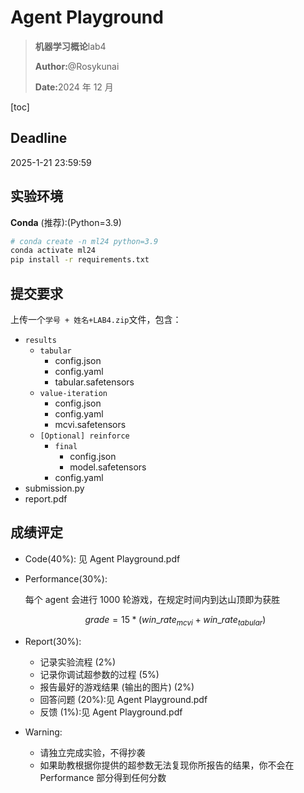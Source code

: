 # Agent Playground

> <p><strong>机器学习概论</strong>lab4</p>
>
> <p><strong>Author:</strong>@Rosykunai</p>
>
> <p><strong>Date:</strong>2024 年 12 月</p>

[toc]

## Deadline

2025-1-21 23:59:59

## 实验环境

**Conda** (推荐):(Python=3.9)

```bash
# conda create -n ml24 python=3.9
conda activate ml24
pip install -r requirements.txt
```

## 提交要求

上传一个`学号 + 姓名+LAB4.zip`文件，包含：

- `results`
  - `tabular`
    - config.json
    - config.yaml
    - tabular.safetensors
  - `value-iteration`
    - config.json
    - config.yaml
    - mcvi.safetensors
  - `[Optional] reinforce`
    - `final`
      - config.json
      - model.safetensors
    - config.yaml
- submission.py
- report.pdf

## 成绩评定

- Code(40%): 见 Agent Playground.pdf

- Performance(30%):

  每个 agent 会进行 1000 轮游戏，在规定时间内到达山顶即为获胜

  $$grade=15*(win\_rate_{mcvi}+win\_rate_{tabular})$$

- Report(30%):

  - 记录实验流程 (2%)
  - 记录你调试超参数的过程 (5%)
  - 报告最好的游戏结果 (输出的图片) (2%)
  - 回答问题 (20%):见 Agent Playground.pdf
  - 反馈 (1%):见 Agent Playground.pdf

- Warning:
  - 请独立完成实验，不得抄袭
  - 如果助教根据你提供的超参数无法复现你所报告的结果，你不会在 Performance 部分得到任何分数
